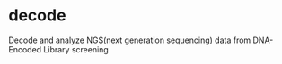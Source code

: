 # decode
Decode and analyze NGS(next generation sequencing) data from DNA-Encoded Library screening 
